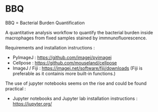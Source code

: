 # BBQ

BBQ = Bacterial Burden Quantification

A quantitative analysis workflow to quantify the bacterial burden inside macrophages from fixed samples stained by immnunofluorescence.

Requirements and installation instructions :
- PyImageJ : https://github.com/imagej/pyimagej
- Cellpose : https://github.com/mouseland/cellpose
- ImageJ / Fiji : https://imagej.net/software/fiji/downloads
(Fiji is preferable as it containis more built-in functions.)

The use of jupyter notebooks seems on the rise and could be found practical : 
- Jupyter notebooks and Jupyter lab installation instructions : https://jupyter.org/

